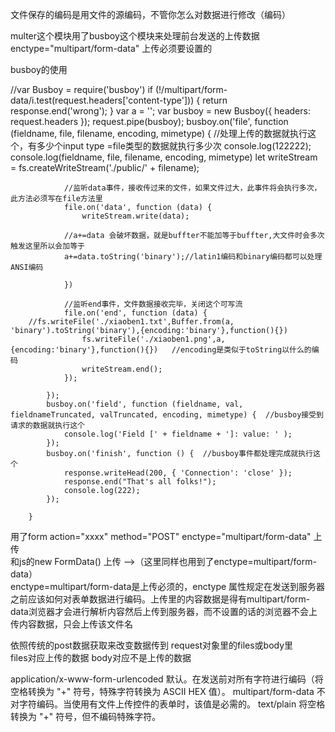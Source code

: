 文件保存的编码是用文件的源编码，不管你怎么对数据进行修改（编码）

multer这个模块用了busboy这个模块来处理前台发送的上传数据  enctype="multipart/form-data" 上传必须要设置的

busboy的使用

//var Busboy = require('busboy')
 if (!/multipart\/form-data/i.test(request.headers['content-type'])) {
                return response.end('wrong');
            }
			var a = '';
            var busboy = new Busboy({ headers: request.headers });
			request.pipe(busboy);
            busboy.on('file', function (fieldname, file, filename, encoding, mimetype) {  //处理上传的数据就执行这个，有多少个input type =file类型的数据就执行多少次
				console.log(122222);
                console.log(fieldname, file, filename, encoding, mimetype)
                let writeStream = fs.createWriteStream('./public/' + filename);

                //监听data事件，接收传过来的文件，如果文件过大，此事件将会执行多次，此方法必须写在file方法里
                file.on('data', function (data) {
                    writeStream.write(data);
					
				//a+=data 会破坏数据，就是buffter不能加等于buffter,大文件时会多次触发这里所以会加等于
				a+=data.toString('binary');//latin1编码和binary编码都可以处理ANSI编码
              
                })

                //监听end事件，文件数据接收完毕，关闭这个可写流
                file.on('end', function (data) {
		//fs.writeFile('./xiaoben1.txt',Buffer.from(a, 'binary').toString('binary'),{encoding:'binary'},function(){})
					fs.writeFile('./xiaoben1.png',a,{encoding:'binary'},function(){})   //encoding是类似于toString以什么的编码
                    writeStream.end();
                });

            });
            busboy.on('field', function (fieldname, val, fieldnameTruncated, valTruncated, encoding, mimetype) {  //busboy接受到请求的数据就执行这个
                console.log('Field [' + fieldname + ']: value: ' );
            });
            busboy.on('finish', function () {  //busboy事件都处理完成就执行这个
                response.writeHead(200, { 'Connection': 'close' });
                response.end("That's all folks!");
				console.log(222);
            });
             
        }



用了form action="xxxx" method="POST" enctype="multipart/form-data" 上传 <br/>
  和js的new FormData() 上传 -->（这里同样也用到了enctype=multipart/form-data） <br/> 
  enctype=multipart/form-data是上传必须的，enctype 属性规定在发送到服务器之前应该如何对表单数据进行编码。上传里的内容数据是得有multipart/form-data浏览器才会进行解析内容然后上传到服务器，而不设置的话的浏览器不会上传内容数据，只会上传该文件名<br/>
  
  依照传统的post数据获取来改变数据传到 request对象里的files或body里<br/>
  files对应上传的数据 body对应不是上传的数据
  
  application/x-www-form-urlencoded	默认。在发送前对所有字符进行编码（将空格转换为 "+" 符号，特殊字符转换为 ASCII HEX 值）。
multipart/form-data	不对字符编码。当使用有文件上传控件的表单时，该值是必需的。
text/plain	将空格转换为 "+" 符号，但不编码特殊字符。
